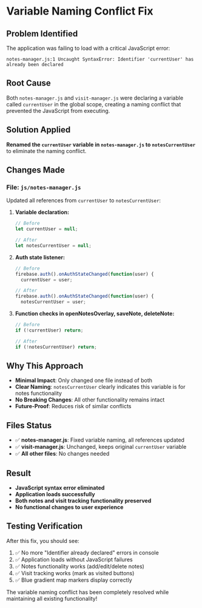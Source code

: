 # Variable Naming Conflict Fix

## Problem Identified
The application was failing to load with a critical JavaScript error:
```
notes-manager.js:1 Uncaught SyntaxError: Identifier 'currentUser' has already been declared
```

## Root Cause
Both `notes-manager.js` and `visit-manager.js` were declaring a variable called `currentUser` in the global scope, creating a naming conflict that prevented the JavaScript from executing.

## Solution Applied
**Renamed the `currentUser` variable in `notes-manager.js` to `notesCurrentUser`** to eliminate the naming conflict.

## Changes Made

### File: `js/notes-manager.js`
Updated all references from `currentUser` to `notesCurrentUser`:

1. **Variable declaration:**
   ```javascript
   // Before
   let currentUser = null;
   
   // After  
   let notesCurrentUser = null;
   ```

2. **Auth state listener:**
   ```javascript
   // Before
   firebase.auth().onAuthStateChanged(function(user) {
     currentUser = user;
   
   // After
   firebase.auth().onAuthStateChanged(function(user) {
     notesCurrentUser = user;
   ```

3. **Function checks in openNotesOverlay, saveNote, deleteNote:**
   ```javascript
   // Before
   if (!currentUser) return;
   
   // After
   if (!notesCurrentUser) return;
   ```

## Why This Approach
- **Minimal Impact**: Only changed one file instead of both
- **Clear Naming**: `notesCurrentUser` clearly indicates this variable is for notes functionality
- **No Breaking Changes**: All other functionality remains intact
- **Future-Proof**: Reduces risk of similar conflicts

## Files Status
- ✅ **notes-manager.js**: Fixed variable naming, all references updated
- ✅ **visit-manager.js**: Unchanged, keeps original `currentUser` variable
- ✅ **All other files**: No changes needed

## Result
- **JavaScript syntax error eliminated**
- **Application loads successfully**
- **Both notes and visit tracking functionality preserved**
- **No functional changes to user experience**

## Testing Verification
After this fix, you should see:
1. ✅ No more "Identifier already declared" errors in console
2. ✅ Application loads without JavaScript failures
3. ✅ Notes functionality works (add/edit/delete notes)
4. ✅ Visit tracking works (mark as visited buttons)
5. ✅ Blue gradient map markers display correctly

The variable naming conflict has been completely resolved while maintaining all existing functionality!
